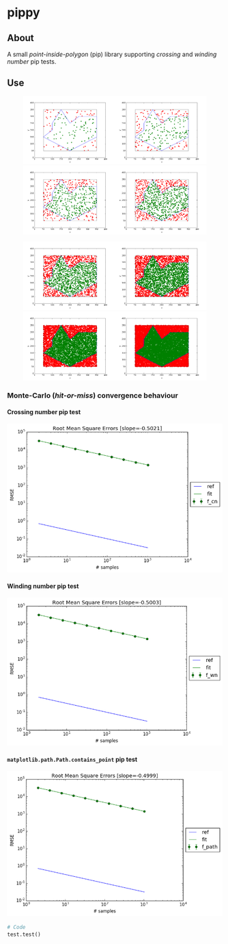# pippy

## About
A small *point-inside-polygon* (pip) library supporting *crossing* and *winding number* pip tests.

## Use
<p align="center"><img src="https://github.com/matt77hias/pippy/blob/master/res/samples=128.png" width="215"><img src="https://github.com/matt77hias/pippy/blob/master/res/samples=256.png" width="215"><img src="https://github.com/matt77hias/pippy/blob/master/res/samples=512.png" width="215"><img src="https://github.com/matt77hias/pippy/blob/master/res/samples=1024.png" width="215"></p>
<p align="center"><img src="https://github.com/matt77hias/pippy/blob/master/res/samples=2048.png" width="215"><img src="https://github.com/matt77hias/pippy/blob/master/res/samples=4096.png" width="215"><img src="https://github.com/matt77hias/pippy/blob/master/res/samples=8192.png" width="215"><img src="https://github.com/matt77hias/pippy/blob/master/res/samples=16384.png" width="215"></p>

### Monte-Carlo (*hit-or-miss*) convergence behaviour
#### Crossing number pip test
<p align="center"><img src="https://github.com/matt77hias/pippy/blob/master/res/RMSE_f_cn.png"></p>

#### Winding number pip test
<p align="center"><img src="https://github.com/matt77hias/pippy/blob/master/res/RMSE_f_wn.png"></p>

#### `matplotlib.path.Path.contains_point` pip test
<p align="center"><img src="https://github.com/matt77hias/pippy/blob/master/res/RMSE_f_path.png"></p>

```python
# Code
test.test()
```
